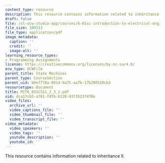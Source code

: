 ```yaml
---
content_type: resource
description: This resource contains information related to inheritance II.
draft: false
file: /ol-ocw-studio-app/courses/6-01sc-introduction-to-electrical-engineering-and-computer-science-i-spring-2011/dca17cb5a781fdfbb12693f3523f478e_MIT6_01SCS11_2_3_2.pdf
file_size: 109313
file_type: application/pdf
image_metadata:
  caption: ''
  credit: ''
  image-alt: ''
learning_resource_types:
- Programming Assignments
license: https://creativecommons.org/licenses/by-nc-sa/4.0/
ocw_type: OCWFile
parent_title: State Machines
parent_type: CourseSection
parent_uid: b0e7778a-9914-9a75-aa7b-17b290520cb3
resourcetype: Document
title: MIT6_01SCS11_2_3_2.pdf
uid: dca17cb5-a781-fdfb-b126-93f3523f478e
video_files:
  archive_url: ''
  video_captions_file: ''
  video_thumbnail_file: ''
  video_transcript_file: ''
video_metadata:
  video_speakers: ''
  video_tags: ''
  youtube_description: ''
  youtube_id: ''
---
```

This resource contains information related to inheritance II.